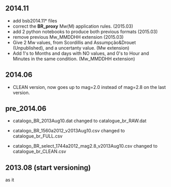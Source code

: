 
## 2014.11
- add bsb2014.11* files
- correct the **BR_proxy** Mw(M) application rules. (2015.03)
- add 2 python notebooks to produce both previous formats (2015.03)
- remove previous Mw_MMDDHH extension (2015.03)
- Give 2 Mw values, from Scordillis and Assumpção&Drouet (Unpublished), and a uncertanty value. (Mw extension)
- Add 1's to Months and days with NO values, and 0's to Hour and Minutes in the same condition. (Mw_MMDDHH extension)


## 2014.06
- CLEAN version, now goes up to mag=2.0 instead of mag=2.8 on the last version. 


## pre_2014.06

- catalogo_BR_2013Aug10.dat changed to catalogue_br_RAW.dat

- catalogo_BR_1560a2012_v2013Aug10.csv changed to catalogue_br_FULL.csv

- catalogo_BR_select_1744a2012_mag2.8_v2013Aug10.csv changed to catalogue_br_CLEAN.csv


## 2013.08 (start versioning)
as it
